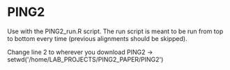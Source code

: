# PING2

Use with the PING2_run.R script.
The run script is meant to be run from top to bottom every time (previous alignments should be skipped).

Change line 2 to wherever you download PING2 -> setwd('/home/LAB_PROJECTS/PING2_PAPER/PING2')

